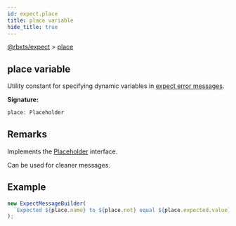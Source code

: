 ```yaml
---
id: expect.place
title: place variable
hide_title: true
---
```


[@rbxts/expect](./expect.md) &gt; [place](./expect.place.md)

## place variable

Utility constant for specifying dynamic variables in [expect error messages](./expect.expectmessagebuilder.md)<!-- -->.

**Signature:**

```typescript
place: Placeholder
```

## Remarks

Implements the [Placeholder](./expect.placeholder.md) interface.

Can be used for cleaner messages.

## Example


```ts
new ExpectMessageBuilder(
  `Expected ${place.name} to ${place.not} equal ${place.expected.value}`
);
```
